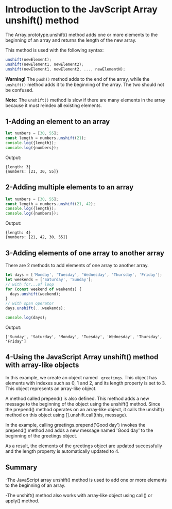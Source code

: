 # Introduction to the JavScript Array unshift() method
The Array.prototype.unshift() method adds one or more elements to the beginning of an array and returns the length of the new array. 

This method is used with the following syntax:
```javascript
unshift(newElement);
unshift(newElement1, newElement2);
unshift(newElement1, newElement2, ..., newElementN);
```
**Warning!** The `push()` method adds to the end of the array, while the `unshift()` method adds it to the beginning of the array. The two should not be confused.

**Note:** The `unshift()` method is slow if there are many elements in the array because it must reindex all existing elements.

## 1-Adding an element to an array
```javascript
let numbers = [30, 55];
const length = numbers.unshift(21);
console.log({length});
console.log({numbers});
```
Output:
```
{length: 3}
{numbers: [21, 30, 55]}
```
## 2-Adding multiple elements to an array
```javascript
let numbers = [30, 55];
const length = numbers.unshift(21, 42);
console.log({length});
console.log({numbers});
```
Output:
```
{length: 4}
{numbers: [21, 42, 30, 55]}
```
## 3-Adding elements of one array to another array
There are 2 methods to add elements of one array to another array.
```javascript
let days = ['Monday', 'Tuesday', 'Wednesday', 'Thursday', 'Friday'];
let weekends = ['Saturday', 'Sunday'];
// with for...of loop
for (const weekend of weekends) {
  days.unshift(weekend);
}
// with span operator
days.unshift(...weekends);

console.log(days);
```
Output:
```
['Sunday', 'Saturday', 'Monday', 'Tuesday', 'Wednesday', 'Thursday', 'Friday']
```
## 4-Using the JavaScript Array unshift() method with array-like objects

In this example, we create an object named `
greetings`. This object has elements with indexes such as 0, 1 and 2, and its length property is set to 3. This object represents an array-like object.

A method called prepend() is also defined. This method adds a new message to the beginning of the object using the unshift() method. Since the prepend() method operates on an array-like object, it calls the unshift() method on this object using [].unshift.call(this, message).

In the example, calling greetings.prepend('Good day') invokes the prepend() method and adds a new message named 'Good day' to the beginning of the greetings object.

As a result, the elements of the greetings object are updated successfully and the length property is automatically updated to 4.
## Summary
-The JavaScript array unshift() method is used to add one or more elements to the beginning of an array.

-The unshift() method also works with array-like object using call() or apply() method.







